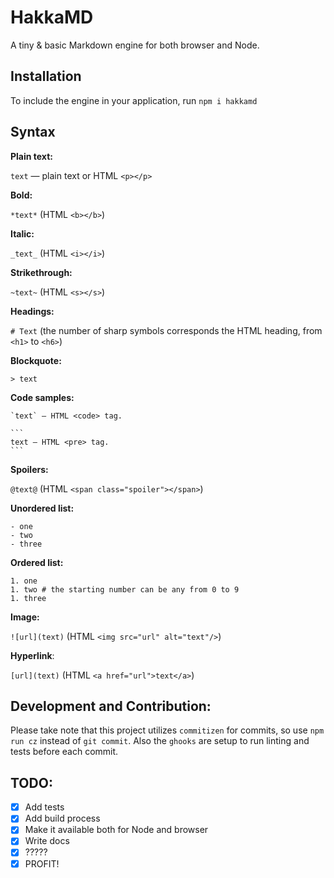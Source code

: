 # HakkaMD

A tiny & basic Markdown engine for both browser and Node.

## Installation
To include the engine in your application, run `npm i hakkamd`

## Syntax

**Plain text:**

`text` — plain text or HTML `<p></p>`

**Bold:**

`*text*` (HTML `<b></b>`)

**Italic:**

`_text_` (HTML `<i></i>`)

**Strikethrough:**

`~text~` (HTML `<s></s>`)

**Headings:**

`# Text` (the number of sharp symbols corresponds the HTML heading, from `<h1>` to `<h6>`)

**Blockquote:**

`> text`

**Code samples:**

    `text` — HTML <code> tag.
    
    ```
    text — HTML <pre> tag.
    ```
    
**Spoilers:**

`@text@` (HTML `<span class="spoiler"></span>`)

**Unordered list:**
```
- one
- two 
- three 
```

**Ordered list:**
```$xslt
1. one
1. two # the starting number can be any from 0 to 9
1. three
```

**Image:**

`![url](text)` (HTML `<img src="url" alt="text"/>`)

**Hyperlink**:

`[url](text)` (HTML `<a href="url">text</a>`)

## Development and Contribution:

Please take note that this project utilizes `commitizen` for commits, so use `npm run cz` instead of `git commit`. Also the `ghooks` are setup to run linting and tests before each commit.

## TODO:

- [x] Add tests
- [x] Add build process
- [x] Make it available both for Node and browser
- [x] Write docs
- [x] ?????
- [x] PROFIT!
